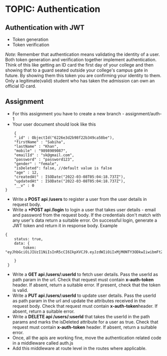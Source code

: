 # TOPIC: Authentication

## Authentication with JWT

- Token generation
- Token verification

_Note:_ Remember that authentication means validating the identity of a user. Both token generation and verification together implement authentication.
Think of this like getting an ID card the first day of your college and then showing that to a guard seated outside your college's campus gate in future. By showing them this token you are confirming your identity to them. Only a legitimate(valid) student who has taken the admission can own an official ID card.

## Assignment

- For this assignment you have to create a new branch - assignment/auth-1
- Your user document should look like this

```
 	{
    "_id" : ObjectId("6226e3d2b98f22b349ca58be"),
    "firstName" : "Sabiha",
    "lastName" : "Khan",
    "mobile" : "9898909087",
    "emailId" : "sk@gmail.com",
    "password" : "password123",
    "gender" : "female",
	"isDeleted": false, //default value is false
    "age" : 12,
    "createdAt" : ISODate("2022-03-08T05:04:18.737Z"),
    "updatedAt" : ISODate("2022-03-08T05:04:18.737Z"),
    "__v" : 0
}
```

- Write a **POST api /users** to register a user from the user details in request body.
- Write a **\*POST api /login** to login a user that takes user details - email and password from the request body. If the credentials don't match with any user's data return a suitable error.
  On successful login, generate a JWT token and return it in response body. Example

```
{
    status: true,
    data: {
        token: "eyJhbGciOiJIUzI1NiIsInR5cCI6IkpXVCJ9.eyJzdWIiOiIxMjM0NTY3ODkwIiwibmFtZSI6IkpvaG4gRG9lIiwiaWF0IjoxNTE2MjM5MDIyfQ.SflKxwRJSMeKKF2QT4fwpMeJf36POk6yJV_adQssw5c"

    }
 }
```

- Write a **GET api /users/:userId** to fetch user details. Pass the userId as path param in the url. Check that request must contain **x-auth-token** header. If absent, return a suitable error.
  If present, check that the token is valid.
- Write a **PUT api /users/:userId** to update user details. Pass the userId as path param in the url and update the attributes received in the request body. Check that request must contain **x-auth-token**header. If absent, return a suitable error.
- Write a **DELETE api /users/:userId** that takes the userId in the path params and marks the isDeleted attribute for a user as true. Check that request must contain **x-auth-token** header. If absent, return a suitable error.
- Once, all the apis are working fine, move the authentication related code in a middleware called auth.js
- Add this middleware at route level in the routes where applicable.
